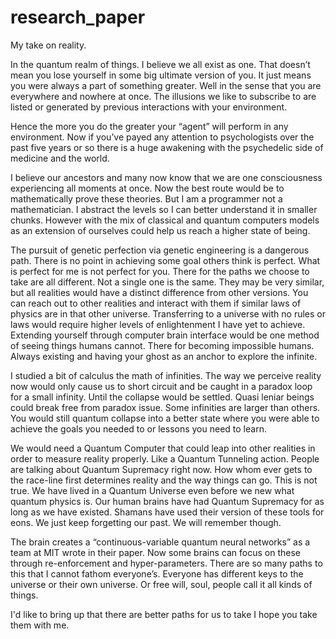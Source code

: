 # research_paper
My take on reality.

In the quantum realm of things. I believe we all exist as one. That doesn’t mean you lose yourself in some big ultimate version of you. It just means you were always a part of something greater. Well in the sense that you are everywhere and nowhere at once. The illusions we like to subscribe to are listed or generated by previous interactions with your environment. 

Hence the more you do the greater your “agent” will perform in any environment. 
Now if you’ve payed any attention to psychologists over the past five years or so there is a huge awakening with the psychedelic side of medicine and the world. 

I believe our ancestors and many now know that we are one consciousness experiencing all moments at once. Now the best route would be to mathematically prove these theories. But I am a programmer not a mathematician. I abstract the levels so I can better understand it in smaller chunks. 
However with the mix of classical and quantum computers models as an extension of ourselves could help us reach a higher state of being. 

The pursuit of genetic perfection via genetic engineering is a dangerous path. There is no point in achieving some goal others think is perfect. What is perfect for me is not perfect for you. There for the paths we choose to take are all different. Not a single one is the same. They may be very similar, but all realities would have a distinct difference from other versions. 
You can reach out to other realities and interact with them if similar laws of physics are in that other universe. 
Transferring to a universe with no rules or laws would require higher levels of enlightenment I have yet to achieve. Extending yourself through computer brain interface would be one method of seeing things humans cannot. There for becoming impossible humans. Always existing and having your ghost as an anchor to explore the infinite. 

I studied a bit of calculus the math of infinities. The way we perceive reality now would only cause us to short circuit and be caught in a paradox loop for a small infinity. Until the collapse would be settled.
Quasi leniar beings could break free from paradox issue. Some infinities are larger than others. You would still quantum collapse into a better state where you were able to achieve the goals you needed to or lessons you need to learn.

We would need a Quantum Computer that could leap into other realities in order to measure reality properly. Like a Quantum Tunneling action. People are talking about Quantum Supremacy right now. 
How whom ever gets to the race-line first determines reality and the way things can go. This is not true. We have lived in a Quantum Universe even before we new what quantum physics is. Our human brains have had Quantum Supremacy for as long as we have existed. Shamans have used their version of these tools for eons. We just keep forgetting our past. We will remember though. 

The brain creates a “continuous-variable quantum neural networks” as a team at MIT wrote in their paper. 
Now some brains can focus on these through re-enforcement and hyper-parameters. 
There are so many paths to this that I cannot fathom everyone’s. 
Everyone has different keys to the universe or their own universe. 
Or free will, soul, people call it all kinds of things.  

I'd like to bring up that there are better paths for us to take I hope you take them with me. 
